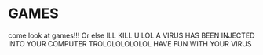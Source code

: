 # GAMES
come look at games!!!
Or else ILL KILL U LOL
A VIRUS HAS BEEN INJECTED INTO YOUR COMPUTER
TROLOLOLOLOLOL 
HAVE FUN WITH YOUR VIRUS
